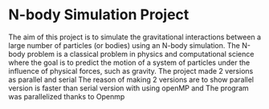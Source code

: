 # N-body Simulation Project 
The aim of this project is to simulate the gravitational interactions between a large number of particles (or bodies) using an N-body simulation.
The N-body problem is a classical problem in physics and computational science where the goal is to predict the motion of a system of particles under the influence of physical forces, such as gravity. 
The project made 2 versions as parallel and serial
The reason of making 2 versions are to show parallel version is faster than serial version with using openMP and The program was parallelized thanks to Openmp
